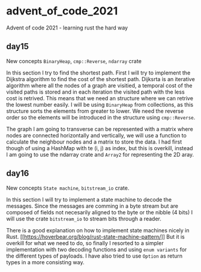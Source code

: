 # advent_of_code_2021
Advent of code 2021 - learning rust the hard way


## day15

New concepts `BinaryHeap`, `cmp::Reverse`, `ndarray` crate

In this section I try to find the shortest path. First I will try to implement the Dijkstra algorithm to find the cost of the shortest path.
Dijksrta is an iterative algorithm where all the nodes of a graph are visitied, a temporal cost of the visited paths is stored and in each iteration the visited path with the less cost is retrived.
This means that we need an structure where we can retrive the lowest number easily. I will be using `BinaryHeap` from collections, as this structure sorts the elements from greater to lower.
We need the reverse order so the elements will be introduced in the structure using `cmp::Reverse`.

The graph I am going to transverse can be represented with a matrix where nodes are connected horizontally and vertically, we will use a function to calculate the neighbour nodes and a matrix to store the data.
I had first though of using a HashMap with te (i, j) as index, but this is overkill, instead I am going to use the ndarray crate and `Array2` for representing the 2D aray.

## day16

New concepts `State machine`, `bitstream_io` crate.

In this section I will try to implement a state machine to decode the messages. Since the messages are comming in a byte stream but are composed of fields not necesarily aligned to the byte or the nibble (4 bits) I will use the crate `bitstream_io` to stream bits through a reader.

There is a good explanation on how to implement state machines nicely in Rust. [[https://hoverbear.org/blog/rust-state-machine-pattern/]]
But it is overkill for what we need to do, so finally I resorted to a simpler implementation with two decoding functions and using `enum variants` for the different types of payloads. I have also tried to use `Option` as return types in a more consisting way.
